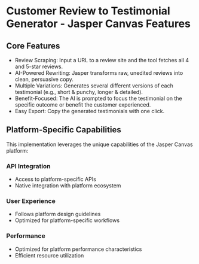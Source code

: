 # Customer Review to Testimonial Generator - Jasper Canvas Features

## Core Features
- Review Scraping: Input a URL to a review site and the tool fetches all 4 and 5-star reviews.
- AI-Powered Rewriting: Jasper transforms raw, unedited reviews into clean, persuasive copy.
- Multiple Variations: Generates several different versions of each testimonial (e.g., short & punchy, longer & detailed).
- Benefit-Focused: The AI is prompted to focus the testimonial on the specific outcome or benefit the customer experienced.
- Easy Export: Copy the generated testimonials with one click.

## Platform-Specific Capabilities
This implementation leverages the unique capabilities of the Jasper Canvas platform:

### API Integration
- Access to platform-specific APIs
- Native integration with platform ecosystem

### User Experience
- Follows platform design guidelines
- Optimized for platform-specific workflows

### Performance
- Optimized for platform performance characteristics
- Efficient resource utilization
